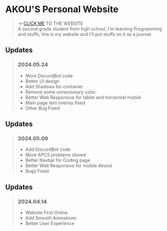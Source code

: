 # AKOU'S Personal Website
> -> [CLICK ME](https://akkou.github.io/) TO THE WEBSITE\
> A second grade student from high school, I'm learning Programming and stuffs, this is my website and I'll put stuffs on it as a journal. 
## Updates
> ### **2024.05.24**
> - More DiscordBot code
> - Better UI design
> - Add Shadows for container
> - Remove some unnecessary color
> - Better Web Responsive for tablet and horizontal mobile
> - Main page text overlay fixed
> - Other Bug Fixed

## Updates
> ### **2024.05.09**
> - Add DiscordBot code
> - More APCS problems sloved
> - Better Navbar for Coding page
> - Better Web Responsive for mobile device
> - Bugs Fixed

## Updates
> ### **2024.04.14**
> - Website First Online
> - Add Smooth Animations
> - Better User Experience
